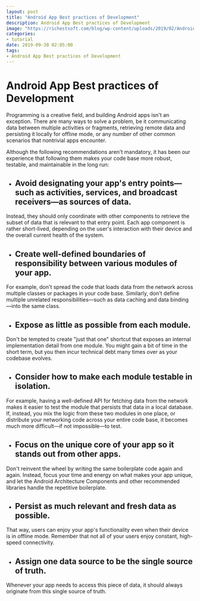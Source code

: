 ```yaml
---
layout: post
title: "Android App Best practices of Development"
description: Android App Best practices of Development
image: "https://richestsoft.com/blog/wp-content/uploads/2019/02/Android-app-development.jpg"
categories:
- tutorial
date: 2019-09-30 02:05:00
tags:
- Android App Best practices of Development
---
```


# Android App Best practices of Development

Programming is a creative field, and building Android apps isn't an exception. There are many ways to solve a problem, be it communicating data between multiple activities or fragments, retrieving remote data and persisting it locally for offline mode, or any number of other common scenarios that nontrivial apps encounter.

Although the following recommendations aren't mandatory, it has been our experience that following them makes your code base more robust, testable, and maintainable in the long run:

* ## Avoid designating your app's entry points—such as activities, services, and broadcast receivers—as sources of data.

Instead, they should only coordinate with other components to retrieve the subset of data that is relevant to that entry point. Each app component is rather short-lived, depending on the user's interaction with their device and the overall current health of the system.

* ## Create well-defined boundaries of responsibility between various modules of your app.

For example, don't spread the code that loads data from the network across multiple classes or packages in your code base. Similarly, don't define multiple unrelated responsibilities—such as data caching and data binding—into the same class.

* ## Expose as little as possible from each module.

Don't be tempted to create "just that one" shortcut that exposes an internal implementation detail from one module. You might gain a bit of time in the short term, but you then incur technical debt many times over as your codebase evolves.

* ## Consider how to make each module testable in isolation.

For example, having a well-defined API for fetching data from the network makes it easier to test the module that persists that data in a local database. If, instead, you mix the logic from these two modules in one place, or distribute your networking code across your entire code base, it becomes much more difficult—if not impossible—to test.

* ## Focus on the unique core of your app so it stands out from other apps.

Don't reinvent the wheel by writing the same boilerplate code again and again. Instead, focus your time and energy on what makes your app unique, and let the Android Architecture Components and other recommended libraries handle the repetitive boilerplate.

* ## Persist as much relevant and fresh data as possible.

That way, users can enjoy your app's functionality even when their device is in offline mode. Remember that not all of your users enjoy constant, high-speed connectivity.

* ## Assign one data source to be the single source of truth.

Whenever your app needs to access this piece of data, it should always originate from this single source of truth.
